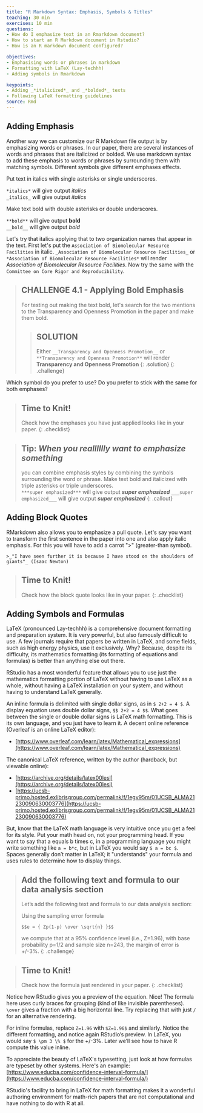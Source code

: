 ```yaml
---
title: "R Markdown Syntax: Emphasis, Symbols & Titles"
teaching: 30 min
exercises: 10 min
questions:
- How do I emphasize text in an Rmarkdown document?
- How to start an R Markdown document in Rstudio?
- How is an R markdown document configured?

objectives:
- Emphasising words or phrases in markdown
- Formatting with LaTeX (Lay-techhh) 
- Adding symbols in Rmarkdown

keypoints:
- Adding _*italicized*_ and _*bolded*_ texts
- Following LaTeX formatting guidelines
source: Rmd
---
```





## Adding Emphasis

Another way we can customize our R Markdown file output is by emphasizing words or phrases. In our paper, there are several instances of words and phrases that are italicized or bolded. We use markdown syntax to add these emphasis to words or phrases by surrounding them with matching symbols. Different symbols give different emphases effects. 

Put text in italics with single asterisks or single underscores.  

```*italics*``` will give output *italics*  
```_italics_``` will give output _italics_

Make text bold with double asterisks or double underscores.  

```**bold**``` will give output **bold**  
```__bold__``` will give output _bold_  

Let's try that italics applying that to two organization names that appear in the text. First let's put the `Association of Biomolecular Resource Facilities` in italic. `_Association of Biomolecular Resource Facilities_` or `*Association of Biomolecular Resource Facilities*` will render _Association of Biomolecular Resource Facilities_. Now try the same with the `Committee on Core Rigor and Reproducibility`. 

> ## CHALLENGE 4.1 - Applying Bold Emphasis
> For testing out making the text bold, let's search for the two mentions to the Transparency and Openness Promotion in the paper and make them bold.
>> ## SOLUTION
>> Either `__Transparency and Openness Promotion__` or `**Transparency and Openness Promotion**` will render **Transparency and Openness Promotion**
> {: .solution}
{: .challenge}

Which symbol do you prefer to use? Do you prefer to stick with the same for both emphases? 

> ## Time to Knit!
> Check how the emphases you have just applied looks like in your paper. 
{: .checklist}

>## Tip: ***When you realllllly want to emphasize something***
> 
> you can combine emphasis styles by combining the symbols surrounding the word or phrase. 
> Make text bold and  italicized with triple asterisks or triple underscores.  
> ```***super emphasized***``` will give output ***super emphasized*** 
> ```___super emphasized___``` will give output ___super emphasized___
{: .callout}

## Adding Block Quotes

RMarkdown also allows you to emphasize a pull quote. Let's say you want to transform the first sentence in the paper into one and also apply italic emphasis. For this you will have to add a carrot ">" (greater-than symbol).

`>_"I have seen further it is because I have stood on the shoulders of giants"_ (Isaac Newton)`

> ## Time to Knit!
> Check how the block quote looks like in your paper. 
{: .checklist}


## Adding Symbols and Formulas

LaTeX (pronounced Lay-techhh) is a comprehensive document formatting and preparation system.  It is very powerful, but also famously difficult to use.  A few journals require that papers be written in LaTeX, and some fields, such as high energy physics, use it exclusively.  Why?  Because, despite its difficulty, its mathematics formatting (its formatting of equations and formulas) is better than anything else out there.

RStudio has a most wonderful feature that allows you to use just the mathematics formatting portion of LaTeX without having to use LaTeX as a whole, without having a LaTeX installation on your system, and without having to understand LaTeX generally.

An inline formula is delimited with single dollar signs, as in `$ 2+2 = 4 $`.  A display equation uses double dollar signs, `$$ 2+2 = 4 $$`.  What goes between the single or double dollar signs is LaTeX math formatting.  This is its own language, and you just have to learn it.  A decent online reference (Overleaf is an online LaTeX editor):

- [https://www.overleaf.com/learn/latex/Mathematical_expressions](https://www.overleaf.com/learn/latex/Mathematical_expressions)

The canonical LaTeX reference, written by the author (hardback, but viewable online):

- [https://archive.org/details/latex00lesl](https://archive.org/details/latex00lesl)
- [https://ucsb-primo.hosted.exlibrisgroup.com/permalink/f/1egv95m/01UCSB_ALMA21230090630003776](https://ucsb-primo.hosted.exlibrisgroup.com/permalink/f/1egv95m/01UCSB_ALMA21230090630003776)

But, know that the LaTeX math language is very intuitive once you get a feel for its style.  Put your math head on, not your programming head.  If you want to say that a equals b times c, in a programming language you might write something like `a = b*c`, but in LaTeX you would say `$ a = bc $`.  Spaces generally don’t matter in LaTeX; it "understands" your formula and uses rules to determine how to display things.

> ## Add the following text and formula to our data analysis section 
>
> Let’s add the following text and formula to our data analysis section:
>
> Using the sampling error formula
>
> ```$$e = { Zp(1-p) \over \sqrt{n} }$$```
> 
> we compute that at a 95% confidence level (i.e., Z=1.96), with base probability p=1/2 and sample 
> size n=243, the margin of error is +/-3%.
{: .challenge}

> ## Time to Knit!
> Check how the formula just rendered in your paper. 
{: .checklist}

Notice how RStudio gives you a preview of the equation.  Nice!  The formula here uses curly braces for grouping (kind of like invisible parentheses).  `\over` gives a fraction with a big horizontal line.  Try replacing that with just `/` for an alternative rendering.

For inline formulas, replace `Z=1.96` with `$Z=1.96$` and similarly.  Notice the different formatting, and notice again RStudio’s preview.  In LaTeX, you would say `$ \pm 3 \% $` for the +/-3%.  Later we’ll see how to have R compute this value inline.

To appreciate the beauty of LaTeX's typesetting, just look at how formulas are typeset by other systems.  Here's an example: [https://www.educba.com/confidence-interval-formula/](https://www.educba.com/confidence-interval-formula/)

RStudio's facility to bring in LaTeX for math formatting makes it a wonderful authoring environment for math-rich papers that are not computational and have nothing to do with R at all.
